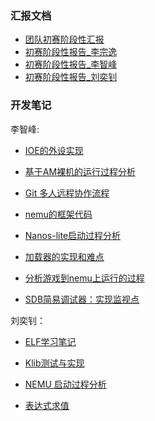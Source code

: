### 汇报文档
- [团队初赛阶段性汇报](/doc/初赛阶段性汇报.pdf)
- [初赛阶段性报告_李宗逸]()
- [初赛阶段性报告_李智峰](/doc/初赛阶段性报告_李智锋.pdf)
- [初赛阶段性报告_刘奕钊](/doc/初赛阶段性总结_刘奕钊.pdf)

### 开发笔记
李智峰:
- [IOE的外设实现](https://ebsidb6m9g.feishu.cn/wiki/WdsDwlEcqiMEMzkrKOjcfjdDnKd?from=from_copylink)  

- [基于AM裸机的运行过程分析](https://ebsidb6m9g.feishu.cn/wiki/CmANwfLV4ipZnWkNtCzcYFffn9f?from=from_copylink)

- [Git 多人远程协作流程](https://ebsidb6m9g.feishu.cn/wiki/Xt6iwOWtciSg76kIVZDc6SSsn7e?from=from_copylink)

- [nemu的框架代码](https://ebsidb6m9g.feishu.cn/wiki/FWgXwGUxIiAZlZk9InVcSWzinJf?from=from_copylink)

- [Nanos-lite启动过程分析](https://ebsidb6m9g.feishu.cn/wiki/Wt88wvqe2iuAoCkyW1uca6TXnod?from=from_copylink)

- [加载器的实现和难点](https://ebsidb6m9g.feishu.cn/wiki/BPz6w1Ay1iZ3B3ko6IwcseU9nRb?from=from_copylink)

- [分析游戏到nemu上运行的过程](https://ebsidb6m9g.feishu.cn/wiki/W7Jjwoydiiau7Kkj2W4ccqBRnVe?from=from_copylink)

- [SDB简易调试器：实现监视点](https://ebsidb6m9g.feishu.cn/wiki/BmzTwl34eiLHfokIlSwc7xDTnhg?from=from_copylink)


刘奕钊：
- [ELF学习笔记](https://iiglfr2by0.feishu.cn/docx/FKwXdhuEFofSKvxNmNXctVUHnkh?from=from_copylink)

- [Klib测试与实现](https://iiglfr2by0.feishu.cn/docx/OezadnxmCofXskxRdRDcQ6kJnGc?from=from_copylink)

- [NEMU 启动过程分析](https://iiglfr2by0.feishu.cn/docx/ZkxKdvjFFoJyh3xFQkfcXN8FnZc?from=from_copylink)

- [表达式求值](https://iiglfr2by0.feishu.cn/docx/K3EUdYJskob34zx6TuOcqECCnHg?from=from_copylink)

